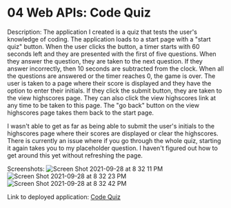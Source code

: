 # 04 Web APIs: Code Quiz
Description: The application I created is a quiz that tests the user's knowledge of coding. The application loads to a start page with a "start quiz" button. When the user clicks the button, a timer starts with 60 seconds left and they are presented with the first of five questions. When they answer the question, they are taken to the next question. If they answer incorrectly, then 10 seconds are subtracted from the clock. When all the questions are answered or the timer reaches 0, the game is over. The user is taken to a page where their score is displayed and they have the option to enter their initials. If they click the submit button, they are taken to the view highscores page. They can also click the view highscores link at any time to be taken to this page. The "go back" button on the view highscores page takes them back to the start page. 

I wasn't able to get as far as being able to submit the user's initials to the highscores page where their scores are displayed or clear the highscores. There is currently an issue where if you go through the whole quiz, starting it again takes you to my placeholder question. I haven't figured out how to get around this yet without refreshing the page. 

Screenshots: 
![Screen Shot 2021-09-28 at 8 32 11 PM](https://user-images.githubusercontent.com/90110594/135187962-c8fa3b9c-f182-4dde-bc20-a32c926679b9.png)
![Screen Shot 2021-09-28 at 8 32 23 PM](https://user-images.githubusercontent.com/90110594/135187991-b121ac26-01f0-4f72-8d8a-bc3804298da7.png)
![Screen Shot 2021-09-28 at 8 32 42 PM](https://user-images.githubusercontent.com/90110594/135188000-e057ee1b-cb7a-41c1-bbc9-7b77341e95d1.png)

Link to deployed application: <a href="https://samibyers.github.io/code-quiz/" target="_blank">Code Quiz</a>


